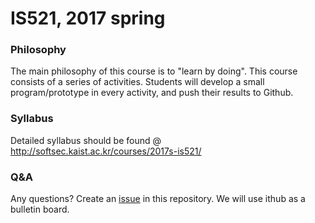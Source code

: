 # IS521, 2017 spring

### Philosophy

The main philosophy of this course is to "learn by doing". This course consists
of a series of activities. Students will develop a small program/prototype in
every activity, and push their results to Github.

### Syllabus

Detailed syllabus should be found
@ http://softsec.kaist.ac.kr/courses/2017s-is521/

### Q&A

Any questions? Create an [issue](Issues.md) in this repository. We will use
ithub as a bulletin board.

